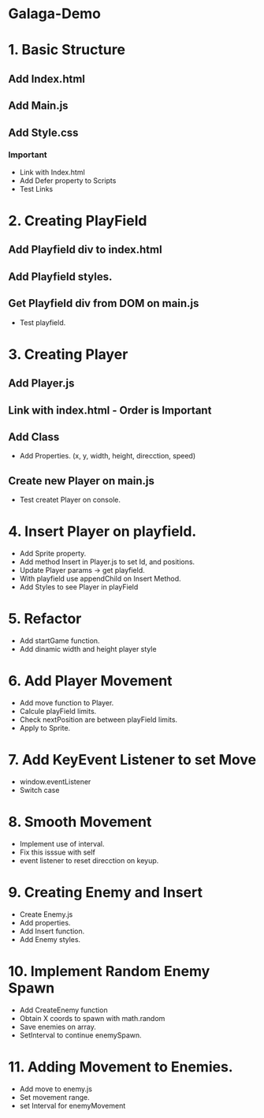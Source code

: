 # Galaga-Demo

# 1. Basic Structure
 ## Add Index.html
 ## Add Main.js
 ## Add Style.css

 ### Important
  - Link with Index.html
  - Add Defer property to Scripts
  - Test Links

# 2. Creating PlayField
 ## Add Playfield div to index.html
 ## Add Playfield styles.
 ## Get Playfield div from DOM on main.js
  - Test playfield.

# 3. Creating Player
 ## Add Player.js
 ## Link with index.html - Order is Important
 ## Add Class
  - Add Properties. (x, y, width, height, direcction, speed)
 ## Create new Player on main.js
  - Test createt Player on console.

# 4. Insert Player on playfield.
  - Add Sprite property.
  - Add method Insert in Player.js to set Id, and positions.
  - Update Player params -> get playfield.
  - With playfield use appendChild on Insert Method.
  - Add Styles to see Player in playField

# 5. Refactor
  - Add startGame function.
  - Add dinamic width and height player style

# 6. Add Player Movement
  - Add move function to Player.
  - Calcule playField limits.
  - Check nextPosition are between playField limits.
  - Apply to Sprite.

# 7. Add KeyEvent Listener to set Move
  - window.eventListener
  - Switch case

# 8. Smooth Movement
  - Implement use of interval.
  - Fix this isssue with self
  - event listener to reset direcction on keyup.

# 9. Creating Enemy and Insert
  - Create Enemy.js
  - Add properties.
  - Add Insert function.
  - Add Enemy styles.

# 10. Implement Random Enemy Spawn
  - Add CreateEnemy function
  - Obtain X coords to spawn with math.random
  - Save enemies on array.
  - SetInterval to continue enemySpawn.

# 11. Adding Movement to Enemies.
  - Add move to enemy.js
  - Set movement range.
  - set Interval for enemyMovement